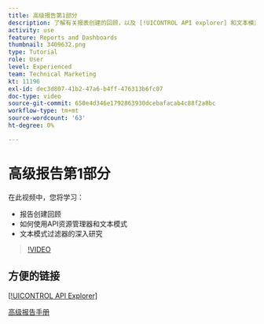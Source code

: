 ```yaml
---
title: 高级报告第1部分
description: 了解有关报表创建的回顾，以及 [!UICONTROL API explorer] 和文本模式，以及对文本模式过滤器的深入研究。
activity: use
feature: Reports and Dashboards
thumbnail: 3409632.png
type: Tutorial
role: User
level: Experienced
team: Technical Marketing
kt: 11196
exl-id: dec3d807-41b2-47a6-b4ff-476313b6fc07
doc-type: video
source-git-commit: 650e4d346e1792863930dcebafacab4c88f2a8bc
workflow-type: tm+mt
source-wordcount: '63'
ht-degree: 0%

---
```


# 高级报告第1部分

在此视频中，您将学习：

* 报告创建回顾
* 如何使用API资源管理器和文本模式
* 文本模式过滤器的深入研究

>[!VIDEO](https://video.tv.adobe.com/v/3409632/?quality=12&learn=on)

## 方便的链接

[[!UICONTROL API Explorer]](https://developer.adobe.com/workfront/api-explorer/)

[高级报告手册](/help/assets/advanced-reporting-manual.pdf)
